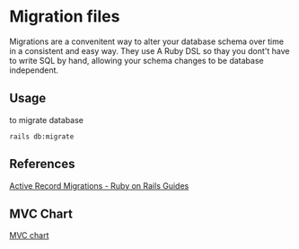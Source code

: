 # Migration files
 Migrations are a convenitent way to alter your database schema over time in a consistent and easy way. They use A Ruby DSL so thay you dont't have to write SQL by hand, allowing your schema changes to be database independent.
## Usage
to migrate database
```
rails db:migrate
```

## References
[Active Record Migrations - Ruby on Rails Guides](https://edgeguides.rubyonrails.org/active_record_migrations.html)

## MVC Chart
[MVC chart](https://docs.google.com/spreadsheets/d/1EZoL2nEekHDspvy8riKYpSQfhslVTEHD4C4FHtsulRY/edit#gid=0)
